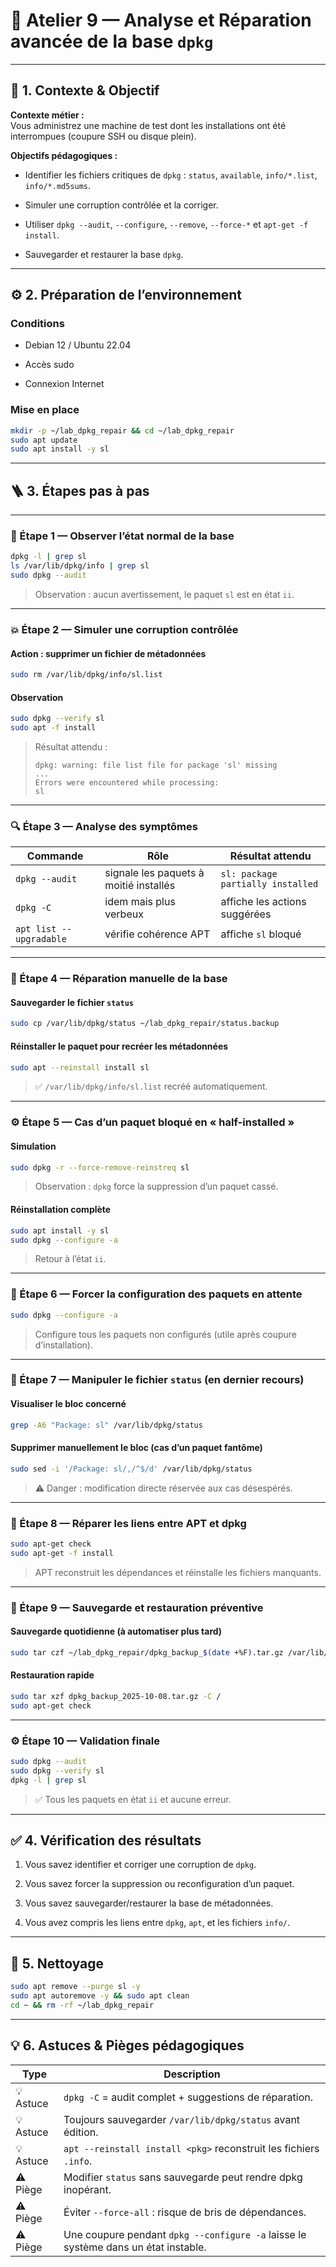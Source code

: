 # 🧩 Atelier 9 — Analyse et Réparation avancée de la base `dpkg`

---

## 🎯 1. Contexte & Objectif

**Contexte métier :**  
Vous administrez une machine de test dont les installations ont été interrompues (coupure SSH ou disque plein).  

**Objectifs pédagogiques :**

- Identifier les fichiers critiques de `dpkg` : `status`, `available`, `info/*.list`, `info/*.md5sums`.

- Simuler une corruption contrôlée et la corriger.

- Utiliser `dpkg --audit`, `--configure`, `--remove`, `--force-*` et `apt-get -f install`.

- Sauvegarder et restaurer la base `dpkg`.

---

## ⚙️ 2. Préparation de l’environnement

### Conditions

- Debian 12 / Ubuntu 22.04

- Accès sudo

- Connexion Internet

### Mise en place

```bash
mkdir -p ~/lab_dpkg_repair && cd ~/lab_dpkg_repair
sudo apt update
sudo apt install -y sl
```

---

## 🪜 3. Étapes pas à pas

---

### 🧩 Étape 1 — Observer l’état normal de la base

```bash
dpkg -l | grep sl
ls /var/lib/dpkg/info | grep sl
sudo dpkg --audit
```

> Observation : aucun avertissement, le paquet `sl` est en état `ii`.

---

### 💥 Étape 2 — Simuler une corruption contrôlée

#### Action : supprimer un fichier de métadonnées

```bash
sudo rm /var/lib/dpkg/info/sl.list
```

#### Observation

```bash
sudo dpkg --verify sl
sudo apt -f install
```

> Résultat attendu :
> 
> ```
> dpkg: warning: file list file for package 'sl' missing
> ...
> Errors were encountered while processing:
> sl
> ```

---

### 🔍 Étape 3 — Analyse des symptômes

| Commande                | Rôle                                   | Résultat attendu                  |
| ----------------------- | -------------------------------------- | --------------------------------- |
| `dpkg --audit`          | signale les paquets à moitié installés | `sl: package partially installed` |
| `dpkg -C`               | idem mais plus verbeux                 | affiche les actions suggérées     |
| `apt list --upgradable` | vérifie cohérence APT                  | affiche `sl` bloqué               |

---

### 🧰 Étape 4 — Réparation manuelle de la base

#### Sauvegarder le fichier `status`

```bash
sudo cp /var/lib/dpkg/status ~/lab_dpkg_repair/status.backup
```

#### Réinstaller le paquet pour recréer les métadonnées

```bash
sudo apt --reinstall install sl
```

> ✅ `/var/lib/dpkg/info/sl.list` recréé automatiquement.

---

### ⚙️ Étape 5 — Cas d’un paquet bloqué en « half-installed »

#### Simulation

```bash
sudo dpkg -r --force-remove-reinstreq sl
```

> Observation : `dpkg` force la suppression d’un paquet cassé.

#### Réinstallation complète

```bash
sudo apt install -y sl
sudo dpkg --configure -a
```

> Retour à l’état `ii`.

---

### 🧩 Étape 6 — Forcer la configuration des paquets en attente

```bash
sudo dpkg --configure -a
```

> Configure tous les paquets non configurés (utile après coupure d’installation).

---

### 🧩 Étape 7 — Manipuler le fichier `status` (en dernier recours)

#### Visualiser le bloc concerné

```bash
grep -A6 "Package: sl" /var/lib/dpkg/status
```

#### Supprimer manuellement le bloc (cas d’un paquet fantôme)

```bash
sudo sed -i '/Package: sl/,/^$/d' /var/lib/dpkg/status
```

> ⚠️ Danger : modification directe réservée aux cas désespérés.

---

### 🧠 Étape 8 — Réparer les liens entre APT et dpkg

```bash
sudo apt-get check
sudo apt-get -f install
```

> APT reconstruit les dépendances et réinstalle les fichiers manquants.

---

### 🧩 Étape 9 — Sauvegarde et restauration préventive

#### Sauvegarde quotidienne (à automatiser plus tard)

```bash
sudo tar czf ~/lab_dpkg_repair/dpkg_backup_$(date +%F).tar.gz /var/lib/dpkg
```

#### Restauration rapide

```bash
sudo tar xzf dpkg_backup_2025-10-08.tar.gz -C /
sudo apt-get check
```

---

### ⚙️ Étape 10 — Validation finale

```bash
sudo dpkg --audit
sudo dpkg --verify sl
dpkg -l | grep sl
```

> ✅ Tous les paquets en état `ii` et aucune erreur.

---

## ✅ 4. Vérification des résultats

1. Vous savez identifier et corriger une corruption de `dpkg`.

2. Vous savez forcer la suppression ou reconfiguration d’un paquet.

3. Vous savez sauvegarder/restaurer la base de métadonnées.

4. Vous avez compris les liens entre `dpkg`, `apt`, et les fichiers `info/`.

---

## 🧹 5. Nettoyage

```bash
sudo apt remove --purge sl -y
sudo apt autoremove -y && sudo apt clean
cd ~ && rm -rf ~/lab_dpkg_repair
```

---

## 💡 6. Astuces & Pièges pédagogiques

| Type      | Description                                                                        |
| --------- | ---------------------------------------------------------------------------------- |
| 💡 Astuce | `dpkg -C` = audit complet + suggestions de réparation.                             |
| 💡 Astuce | Toujours sauvegarder `/var/lib/dpkg/status` avant édition.                         |
| 💡 Astuce | `apt --reinstall install <pkg>` reconstruit les fichiers `.info`.                  |
| ⚠️ Piège  | Modifier `status` sans sauvegarde peut rendre dpkg inopérant.                      |
| ⚠️ Piège  | Éviter `--force-all` : risque de bris de dépendances.                              |
| ⚠️ Piège  | Une coupure pendant `dpkg --configure -a` laisse le système dans un état instable. |
